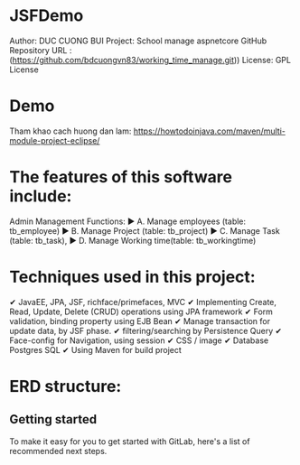 # JSFDemo
Author: DUC CUONG BUI
Project: School manage aspnetcore
GitHub Repository URL : (https://github.com/bdcuongvn83/working_time_manage.git))
License: GPL License

# Demo

Tham khao cach huong dan lam:
https://howtodoinjava.com/maven/multi-module-project-eclipse/

# The features of this software include:
Admin Management Functions:
► A. Manage employees (table: tb_employee)
► B. Manage Project (table: tb_project)
► C. Manage Task (table: tb_task), 
► D. Manage Working time(table: tb_workingtime)


# Techniques used in this project:
✔ JavaEE, JPA, JSF, richface/primefaces, MVC
✔ Implementing Create, Read, Update, Delete (CRUD) operations using JPA framework
✔ Form validation, binding property using EJB Bean
✔ Manage transaction for update data, by JSF phase.
✔ filtering/searching by Persistence Query 
✔ Face-config for Navigation, using session
✔ CSS / image
✔ Database Postgres SQL
✔ Using Maven for build project

# ERD structure:

## Getting started

To make it easy for you to get started with GitLab, here's a list of recommended next steps.
